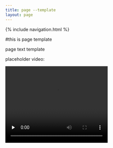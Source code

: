 ```yaml
---
title: page --template
layout: page
---
```



{% include navigation.html %} 

#this is page template

page text template 

  

placeholder video:  


 <video width="320" height="240" controls="" preload="none">
  <source src="../images/walls1.webm" type="video/webm">

</video>
